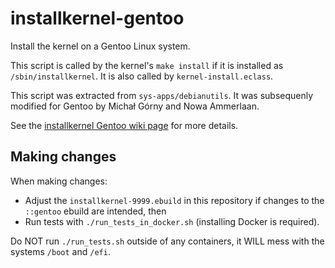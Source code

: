 # installkernel-gentoo

Install the kernel on a Gentoo Linux system.

This script is called by the kernel's `make install` if it is installed as
`/sbin/installkernel`. It is also called by `kernel-install.eclass`.

This script was extracted from `sys-apps/debianutils`. It was subsequenly modified
for Gentoo by Michał Górny and Nowa Ammerlaan.

See the [installkernel Gentoo wiki page](https://wiki.gentoo.org/wiki/Installkernel) for more details.

## Making changes

When making changes:
- Adjust the `installkernel-9999.ebuild` in this repository if changes to the `::gentoo` ebuild are intended, then
- Run tests with `./run_tests_in_docker.sh` (installing Docker is required).

Do NOT run `./run_tests.sh` outside of any containers, it WILL mess with the systems `/boot` and `/efi`.
